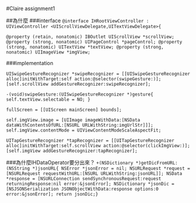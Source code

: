 
#Claire assignment1


##為什麼
###interface
`@interface IHRootViewController : UIViewController <UIScrollViewDelegate,UITextViewDelegate>{`

`@property (retain, nonatomic) IBOutlet UIScrollView *scrollView;
@property (strong, nonatomic) UIPageControl *pageControl;
@property (strong, nonatomic) UITextView *textView;
@property (strong, nonatomic) UIImageView *imgView;`

###implementation

`UISwipeGestureRecognizer *swipeRecognizer = [[UISwipeGestureRecognizer alloc]initWithTarget:self action:@selector(swipeGesture:)];
[self.scrollView addGestureRecognizer:swipeRecognizer];`
                
`-(void)swipeGesture:(UISwipeGestureRecognizer *)gesture{
    self.textView.selectable = NO;
}`

`fullScreen = [[UIScreen mainScreen] bounds];`

`self.imgView.image = [UIImage imageWithData:[NSData dataWithContentsOfURL:[NSURL URLWithString:imgUrlStr]]];
        self.imgView.contentMode = UIViewContentModeScaleAspectFit;`

`UITapGestureRecognizer *tapRecognizer = [[UITapGestureRecognizer alloc]initWithTarget:self.scrollView action:@selector(clickImgView:)];
        [self.imgView addGestureRecognizer:tapRecognizer];`



###為什麼IHDataOperator要分出來？
`+(NSDictionary *)getDicFromURL:(NSString *)jsonURL{
    NSError *jsonError = nil;
    NSURLRequest *request = [NSURLRequest requestWithURL:[NSURL URLWithString:jsonURL]];
    NSData *response = [NSURLConnection sendSynchronousRequest:request returningResponse:nil error:&jsonError];
    NSDictionary *jsonDic = [NSJSONSerialization JSONObjectWithData:response options:0 error:&jsonError];
    return jsonDic;}`

